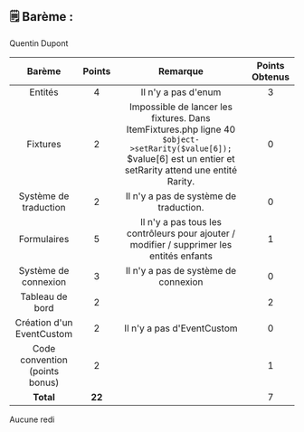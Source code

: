 ## 🗒️ Barème :

Quentin Dupont

| **Barème**                           | **Points**| **Remarque**                               |**Points Obtenus**|
| :-----------------------------------:| :-------: | :-------------------------------------:    |:-:|
| Entités                              |     4     | Il n'y a pas d'enum                        | 3 |
| Fixtures                             |     2     | Impossible de lancer les fixtures. Dans ItemFixtures.php ligne 40  ```$object->setRarity($value[6]);``` $value[6] est un entier et setRarity attend une entité Rarity.| 0 |
| Système de traduction                |     2     | Il n'y a pas de système de traduction.     | 0 |
| Formulaires                          |     5     | Il n'y a pas tous les contrôleurs pour ajouter / modifier / supprimer les entités enfants | 1 |
| Système de connexion                 |     3     | Il n'y a pas de système de connexion       | 0 |
| Tableau de bord                      |     2     |                                            | 2 |
| Création d'un EventCustom            |     2     | Il n'y a pas d'EventCustom                 | 0 |
| Code convention (points bonus)       |     2     |                                            | 1 |
| **Total**                            |   **22**  |                                            | 7 |

Aucune redi
